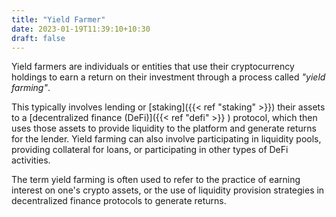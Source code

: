```yaml
---
title: "Yield Farmer"
date: 2023-01-19T11:39:10+10:30
draft: false
---
```


Yield farmers are individuals or entities that use their cryptocurrency holdings to earn a return on their investment through a process called _"yield farming"_.

This typically involves lending or [staking]({{< ref "staking" >}}) their assets to a [decentralized finance (DeFi)]({{< ref "defi" >}} ) protocol, which then uses those assets to provide liquidity to the platform and generate returns for the lender. Yield farming can also involve participating in liquidity pools, providing collateral for loans, or participating in other types of DeFi activities.

The term yield farming is often used to refer to the practice of earning interest on one's crypto assets, or the use of liquidity provision strategies in decentralized finance protocols to generate returns.
